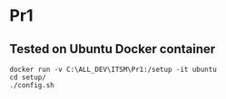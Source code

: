 # Pr1
## Tested on Ubuntu Docker container
```
docker run -v C:\ALL_DEV\ITSM\Pr1:/setup -it ubuntu
cd setup/
./config.sh
```
